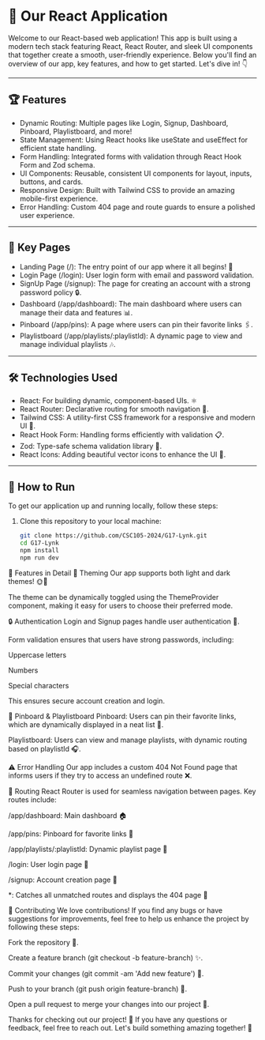 # 🚀 Our React Application

Welcome to our React-based web application! This app is built using a modern tech stack featuring React, React Router, and sleek UI components that together create a smooth, user-friendly experience. Below you'll find an overview of our app, key features, and how to get started. Let's dive in! 👇

---

## 🏆 Features

- Dynamic Routing: Multiple pages like Login, Signup, Dashboard, Pinboard, Playlistboard, and more!
- State Management: Using React hooks like useState and useEffect for efficient state handling.
- Form Handling: Integrated forms with validation through React Hook Form and Zod schema.
- UI Components: Reusable, consistent UI components for layout, inputs, buttons, and cards.
- Responsive Design: Built with Tailwind CSS to provide an amazing mobile-first experience.
- Error Handling: Custom 404 page and route guards to ensure a polished user experience.

---

## 📍 Key Pages

- Landing Page (/): The entry point of our app where it all begins! 🎉
- Login Page (/login): User login form with email and password validation.
- SignUp Page (/signup): The page for creating an account with a strong password policy 🔒.
- Dashboard (/app/dashboard): The main dashboard where users can manage their data and features 📊.
- Pinboard (/app/pins): A page where users can pin their favorite links 🖇.
- Playlistboard (/app/playlists/:playlistId): A dynamic page to view and manage individual playlists 🎶.

---

## 🛠 Technologies Used

- React: For building dynamic, component-based UIs. ⚛️
- React Router: Declarative routing for smooth navigation 🔀.
- Tailwind CSS: A utility-first CSS framework for a responsive and modern UI 💅.
- React Hook Form: Handling forms efficiently with validation 📋.
- Zod: Type-safe schema validation library 🔐.
- React Icons: Adding beautiful vector icons to enhance the UI 🌟.

---

## 📝 How to Run

To get our application up and running locally, follow these steps:

1. Clone this repository to your local machine:
   ```bash
   git clone https://github.com/CSC105-2024/G17-Lynk.git
   cd G17-Lynk
   npm install
   npm run dev
   ```

🔑 Features in Detail
🎨 Theming
Our app supports both light and dark themes! 🌞🌙

The theme can be dynamically toggled using the ThemeProvider component, making it easy for users to choose their preferred mode.

🔒 Authentication
Login and Signup pages handle user authentication 🔑.

Form validation ensures that users have strong passwords, including:

Uppercase letters

Numbers

Special characters

This ensures secure account creation and login.

🔗 Pinboard & Playlistboard
Pinboard: Users can pin their favorite links, which are dynamically displayed in a neat list 📌.

Playlistboard: Users can view and manage playlists, with dynamic routing based on playlistId 🎧.

⚠️ Error Handling
Our app includes a custom 404 Not Found page that informs users if they try to access an undefined route ❌.

🔄 Routing
React Router is used for seamless navigation between pages. Key routes include:

/app/dashboard: Main dashboard 🏠

/app/pins: Pinboard for favorite links 📍

/app/playlists/:playlistId: Dynamic playlist page 🎼

/login: User login page 🔑

/signup: Account creation page 📝

\*: Catches all unmatched routes and displays the 404 page 🚫

🤝 Contributing
We love contributions! If you find any bugs or have suggestions for improvements, feel free to help us enhance the project by following these steps:

Fork the repository 🔄.

Create a feature branch (git checkout -b feature-branch) ✨.

Commit your changes (git commit -am 'Add new feature') 📜.

Push to your branch (git push origin feature-branch) 🚀.

Open a pull request to merge your changes into our project 👥.

Thanks for checking out our project! 🙏 If you have any questions or feedback, feel free to reach out. Let's build something amazing together! 🚀
